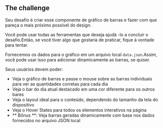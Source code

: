 ## The challenge

Seu desafio é criar esse componente de gráfico de barras e fazer com que pareça o mais próximo possível do design.

Você pode usar todas as ferramentas que deseja ajudá -lo a concluir o desafio.Então, se você tiver algo que gostaria de praticar, fique à vontade para tentar.

Fornecemos os dados para o gráfico em um arquivo local `data.json`.Assim, você pode usar isso para adicionar dinamicamente as barras, se quiser.

Seus usuários devem poder:

- Veja o gráfico de barras e passe o mouse sobre as barras individuais para ver as quantidades corretas para cada dia
- Veja o bar do dia atual destacado em uma cor diferente para os outros bares
- Veja o layout ideal para o conteúdo, dependendo do tamanho da tela do dispositivo
- Veja o Hover States para todos os elementos interativos na página
- ** Bônus **: Veja barras geradas dinamicamente com base nos dados fornecidos no arquivo JSON local
